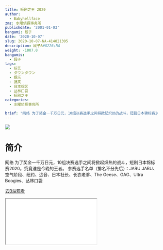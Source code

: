 ```yaml
---
title: 短剧之王 2020
author:
  - Babyhellface
zmz: 水曜侦探事务所
publishdate: '2001-01-03'
bangumi: 段子
date: '2020-10-07'
slug: 2020-10-07-NA-414821395
description: 段子&#8226;NA
weight: -1007.0
bangumis:
  - 段子
tags:
  - 综艺
  - ダウンタウン
  - 娱乐
  - 搞笑
  - 日本综艺
  - 丛林口袋
  - 短剧之王
categories:
  - 水曜侦探事务所

brief: "网络 为了奖金一千万日元，10组决赛选手之间将掀起炽热的战斗，短剧日本锦标赛2020，究竟谁是今晚的王者。 参赛选手名单（排名不分先后）：JARU JARU、空气阶段、纽约、泷音、日本社长、长衣老爹、The Geese、GAG、Ultra Boogies、丛林口袋"
---
```

![](https://raw.githubusercontent.com/tcgriffith/owaraisite/master/static/tmpimg/4a0f1c45371c0f10a80e7b7570a52a4f16a2d130.jpg.480.jpg)
# 简介  
网络
为了奖金一千万日元，10组决赛选手之间将掀起炽热的战斗，短剧日本锦标赛2020，究竟谁是今晚的王者。
参赛选手名单（排名不分先后）：JARU JARU、空气阶段、纽约、泷音、日本社长、长衣老爹、The Geese、GAG、Ultra Boogies、丛林口袋  

[去B站观看](https://www.bilibili.com/video/av414821395/)
<div class ="resp-container"><iframe class="testiframe" src="//player.bilibili.com/player.html?aid=414821395"", scrolling="no", allowfullscreen="true" > </iframe></div> 
